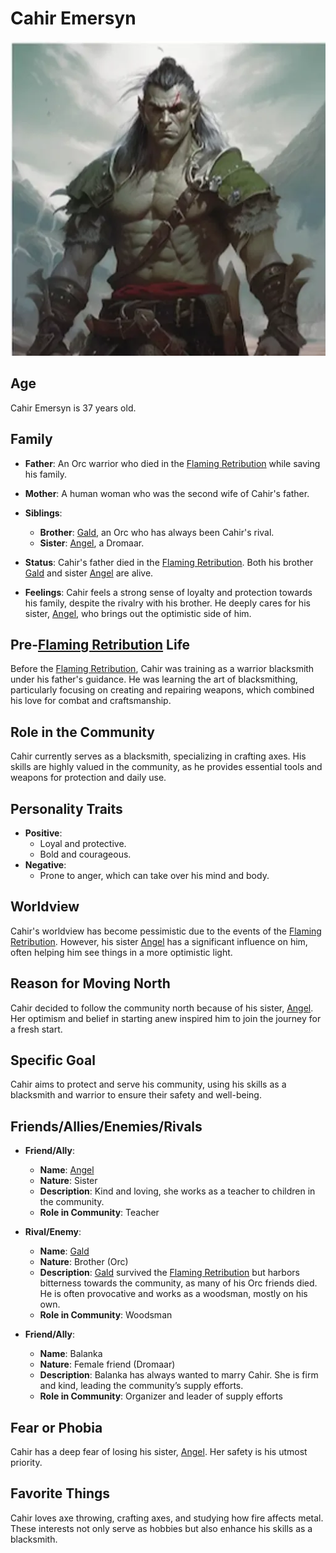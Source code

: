 # Cahir Emersyn

![cahir pic](../../assets/Cahir.Avatar.webp)

## Age
Cahir Emersyn is 37 years old.

## Family
- **Father**: An Orc warrior who died in the [Flaming Retribution](../../World/Events/The-Flaming-Retribution.md) while saving his family.
- **Mother**: A human woman who was the second wife of Cahir's father.
- **Siblings**:
  - **Brother**: [Gald](../../World/Characters/Gald.md), an Orc who has always been Cahir's rival.
  - **Sister**: [Angel](../../World/Characters/Angel.md), a Dromaar.

- **Status**: Cahir's father died in the [Flaming Retribution](../../World/Events/The-Flaming-Retribution.md). Both his brother  [Gald](../../World/Characters/Gald.md) and sister [Angel](../../World/Characters/Angel.md) are alive.
- **Feelings**: Cahir feels a strong sense of loyalty and protection towards his family, despite the rivalry with his brother. He deeply cares for his sister, [Angel](../../World/Characters/Angel.md), who brings out the optimistic side of him.

## Pre-[Flaming Retribution](../../World/Events/The-Flaming-Retribution.md) Life
Before the [Flaming Retribution](../../World/Events/The-Flaming-Retribution.md), Cahir was training as a warrior blacksmith under his father's guidance. He was learning the art of blacksmithing, particularly focusing on creating and repairing weapons, which combined his love for combat and craftsmanship.

## Role in the Community
Cahir currently serves as a blacksmith, specializing in crafting axes. His skills are highly valued in the community, as he provides essential tools and weapons for protection and daily use.

## Personality Traits
- **Positive**:
  - Loyal and protective.
  - Bold and courageous.
- **Negative**:
  - Prone to anger, which can take over his mind and body.

## Worldview
Cahir's worldview has become pessimistic due to the events of the [Flaming Retribution](../../World/Events/The-Flaming-Retribution.md). However, his sister [Angel](../../World/Characters/Angel.md) has a significant influence on him, often helping him see things in a more optimistic light.

## Reason for Moving North
Cahir decided to follow the community north because of his sister, [Angel](../../World/Characters/Angel.md). Her optimism and belief in starting anew inspired him to join the journey for a fresh start.

## Specific Goal
Cahir aims to protect and serve his community, using his skills as a blacksmith and warrior to ensure their safety and well-being.

## Friends/Allies/Enemies/Rivals
- **Friend/Ally**: 
  - **Name**: [Angel](../../World/Characters/Angel.md)
  - **Nature**: Sister
  - **Description**: Kind and loving, she works as a teacher to children in the community.
  - **Role in Community**: Teacher

- **Rival/Enemy**: 
  - **Name**: [Gald](../../World/Characters/Gald.md)
  - **Nature**: Brother (Orc)
  - **Description**: [Gald](../../World/Characters/Gald.md) survived the [Flaming Retribution](../../World/Events/The-Flaming-Retribution.md) but harbors bitterness towards the community, as many of his Orc friends died. He is often provocative and works as a woodsman, mostly on his own.
  - **Role in Community**: Woodsman

- **Friend/Ally**: 
  - **Name**: Balanka
  - **Nature**: Female friend (Dromaar)
  - **Description**: Balanka has always wanted to marry Cahir. She is firm and kind, leading the community’s supply efforts.
  - **Role in Community**: Organizer and leader of supply efforts

## Fear or Phobia
Cahir has a deep fear of losing his sister, [Angel](../../World/Characters/Angel.md). Her safety is his utmost priority.

## Favorite Things
Cahir loves axe throwing, crafting axes, and studying how fire affects metal. These interests not only serve as hobbies but also enhance his skills as a blacksmith.